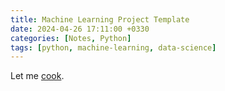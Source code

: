 ```yaml
---
title: Machine Learning Project Template
date: 2024-04-26 17:11:00 +0330
categories: [Notes, Python]
tags: [python, machine-learning, data-science]
---
```


Let me [cook](https://github.com/arashabzd/mlproject).
